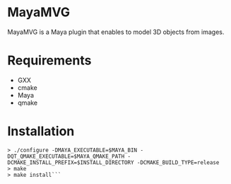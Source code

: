 MayaMVG
==========

MayaMVG is a Maya plugin that enables to model 3D objects from images.

Requirements
============
* GXX
* cmake
* Maya
* qmake

Installation
============
```
> ./configure -DMAYA_EXECUTABLE=$MAYA_BIN -DQT_QMAKE_EXECUTABLE=$MAYA_QMAKE_PATH -DCMAKE_INSTALL_PREFIX=$INSTALL_DIRECTORY -DCMAKE_BUILD_TYPE=release
> make
> make install```
